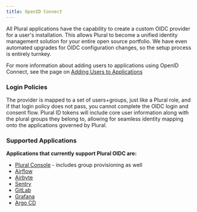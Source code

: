 ```yaml
---
title: OpenID Connect
---
```


All Plural applications have the capability to create a custom OIDC provider for a user's installation.  This allows Plural to become a unified identity management solution for your entire open source portfolio. We have even automated upgrades for OIDC configuration changes, so the setup process is entirely turnkey.&#x20;

For more information about adding users to applications using OpenID Connect, see the page on [Adding Users to Applications](../../managing-applications/add-users-to-application.md)

### Login Policies

The provider is mapped to a set of users+groups, just like a Plural role, and if that login policy does not pass, you cannot complete the OIDC login and consent flow.  Plural ID tokens will include core user information along with the plural groups they belong to, allowing for seamless identity mapping onto the applications governed by Plural.

### Supported Applications

**Applications that currently support Plural OIDC are:**

* [Plural Console](https://www.plural.sh/applications/console) - includes group provisioning as well
* [Airflow](https://www.plural.sh/applications/airflow)
* [Airbyte](https://www.plural.sh/applications/airbyte)
* [Sentry](https://www.plural.sh/applications/sentry)
* [GitLab](https://www.plural.sh/applications/gitlab)
* [Grafana](https://www.plural.sh/applications/grafana)
* [Argo CD](https://www.plural.sh/applications/argo-cd)  

